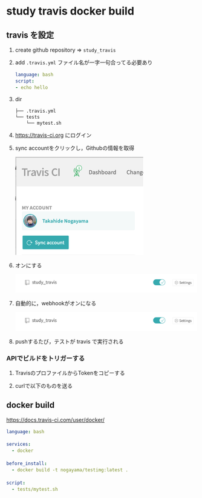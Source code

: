 # study travis docker build


## travis を設定



1. create github repository => `study_travis`

2. add  `.travis.yml`  ファイル名が一字一句合ってる必要あり

    ```yaml
    language: bash
    script:
    - echo hello
    ```

3. dir
    ```
    ├── .travis.yml
    └── tests
        └── mytest.sh
    ```

4. https://travis-ci.org にログイン

5. sync accountをクリックし，Githubの情報を取得

    ![a](docs/a.png)

6. オンにする

    ![b](docs/b.png)

7.  自動的に，webhookがオンになる

    ![b](docs/b.png)

8. pushするたび，テストが travis で実行される


### APIでビルドをトリガーする

1. TravisのプロファイルからTokenをコピーする

2. curlで以下のものを送る






## docker build

https://docs.travis-ci.com/user/docker/



```yaml
language: bash

services:
  - docker

before_install:
  - docker build -t nogayama/testimg:latest .

script:
  - tests/mytest.sh

```

